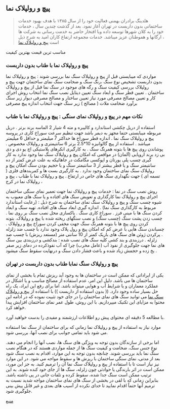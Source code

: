 ## پیچ و رولپلاک نما
>هلدینگ برادران بهمنی فعالیت خود را از سال ۱۳۸۵ با هدف بهبود خدمات ساختمانی بدون داربست در تهران آغاز نمود. بعد از گذشت چندین سال ، خدمات خود را به کلان شهرها توسعه داده وبا افتخار حاضر به خدمت رسانی به شرکت ها ، ارگانها و هموطنان عزیز میباشد. خدمات مجموعه ارتفاع کاران امید به شرح ذیل است [پیچ و رولپلاک نما](https://bahmanico.com/?p=2402)

 مناسب ترین قیمت بهترین کیفیت

### پیچ و رولپلاک نما با طناب بدون داربست


مواردی که میبایستی قبل از پیچ و رولپلاک سنگ نما بررسی شوند :  پیچ و رولپلاک نما بدون داربست
تشخیص نوع سنگ ،رنگ سنگ و ضخامت سنگ نمای ساختمان جهت پیچ و رولپلاک
بررسی کیفیت سنگ و رگه های موجود در سنگ نما قبل از پیچ و رولپلاک ساختمان .
تعیین قطر سنگ و ابعاد سنگ
تعیین دیتایل نصب سنگ نما
انتخاب روش اجرای کار و تعیین مصالح مصرفی مورد نیاز
تعیین ساختار و مصالح مصرفی دیوار زیر سنگ
برآورد ضخامت ملات ( مصالح ) زیر سنگ جهت انتخاب اندازه پیچ مصرفی





### نکات مهم در پیچ و رولپلاک نمای سنگی : پیچ و رولپلاک نما با طناب
استفاده از دریل چکشی استاندارد و کالیبره و مته 4 شیار 2 الماسه برند برتر .
دریل مربوطه میبایستی حتما مجهز به دیمر باشد جهت تنظیم سرعت سوراخ کاری در پروسه پیچ و رولپلاک سنگ نما .
اندازه قطر سوراخ ها حداکثر 7 میلیمتر و حداقل 6 میلیمتر میباشد .
استفاده از پیچ  گالوانیزه 10*2.5 برتر 6 سانتیمتری و رولپلاک مخصوص .
پوشاندن روی پیچ ها با بتونه همرنگ سنگ .
به کارگیری انکرهای پلاستیکی اچ یو دی و دی بی زد برند اروپایی (آلمان) در مواقعی که امکان پیچ و رولپلاک سنگ نما وجود ندارد
به کار گیری چسب پلی یورتان و اپوکسی مگامکث در جاهائیکه به علت عرض کمتر از ده سانتیمتر سنگ و یا قطر بیشتر از 3 سانتیمتر سنگ و یا حجیم بودن سنگ امکان پیچ و رولپلاک سنگ نمای ساختمان وجود ندارد .
به کارگیری بست ها و کمربندهای فلزی ( تسمه ای ) جهت نگهداری سنگ های خاص در ارتفاع .
پیچ و رولپلاک نما با طناب ، پیچ و رولپلاک نما در کرج ،

روش نصب سنگ در نما : خدمات پیچ و رولپلاک نما جهت تعمیر نمای سنگی ساختمان
اجرای پیچ و رولپلاک نما
کارگذاری و تعویض سنگ های افتاده و یا سنگ های معیوب به شیوه چسب سنگ و پیچ و رولپلاک سنگ نمای ساختمان به شرح ذیل : (رعایت استاندارد مربوط به کارگذاری سنگ نما) .
اندازه گیری ابعاد سنگ های افتاده.
تهیه سنگ و ابعاد کردن سنگ ها با مینی فرز .
سوراخ کاری سنگ .
پاکسازی محل نصب سنگ بر روی نما .
چسب زدن پشت سنگ (چسب سنگ) و نصب سنگهای ریخته شده با پیچ و رولپلاک.
بتونه کردن روی پیچ ها با بتونه همرنگ سنگ جهت مخفی کردن سوراخ پیچ و رولپلاک .
چسباندن سنگ هایی با عرض کم که امکان پیچ و رول پلاک وجود ندارد با چسب ضد زلزله .
پرکردن ژوئن های سنگ های باریک کمتر از 10 سانتی متر (مستعد ریزش) با چسب ضد زلزله .
درزبندی و بند کشی کلیه سنگ های نصب شده : بندکشی و درزبندی بین سنگ های نما جهت جلوگیری از نفوذ آب (عامل مخرب) چرا که آب نفوذکرده در دمای زیر صفر یخ زده و حجمش زیاد شده و باعث فشار دادن سنگ و درنهایت سقوط سنگ میشود .

### پیچ و رولپلاک سنگ نمابا طناب بدون داربست در تهران

یکی از ایراداتی که ممکن است در ساختمان ها به وجود آید ریزش تمام یا بخشی از نمای ساختمان ها می باشد.
دلیل این امر، عدم استفاده از مصالح مناسب و یا اشکال در عملکرد معماران و یا شرایط آب و هوایی میتواند باشد.
اما برای رفع این ایراد، یک راه حل بسیار ساده وجود دارد. (( بدون استفاده از داربست ))
با استفاده از  [پیچ و رولپلاک سنگ نما](https://bahmanico.com/?p=2402) می توانید سنگ های نمای ساختمان را در جای خود تثبیت نموده که در ادامه این محتوا به مزایای این تکنیک میپردازیم.
با این روش، طول عمر نمای ساختمان افزایش پیدا خواهد کرد.

با مطالعه 5 دقیقه ای محتوای پیش رو اطلاعات ارزشمند و مفیدی را بدست خواهید آورد.

موارد نیاز به استفاده از پیچ و رولپلاک نما
زمانی که برای ساختمان از سنگ نما استفاده می شود باید تمامی جوانب برای نصب آنها، بررسی شود.

اما برخی از سازندگان بدون توجه به ویژگی های سنگ ها، نصب آنها را انجام می دهند.
نوع جنس سنگ، ضخامت و کیفیت سنگ ها از جمله مواردی هستند که در هنگام نصب سنگ نما باید بررسی شوند.
چنانچه بدون توجه به این موارد، اقدام به نصب سنگ شود بعد از مدتی، نمای سنگی ساختمان با ریزش ها و سقوط مواجه می شود.
در این موارد نیز نیاز است تا با استفاده از پیچ و رولپلاک سنگ نما آن را ترمیم کنید.
به جز این مورد، ممکن است در اثر بارندگی یا حوادثی چون زلزله، سنگ ها از جای خود کنده شوند.
به این ترتیب ممکن است سنگ جدا شده، سقوط کرده و تلفات جانی در پی داشته باشد.
بنابراین زمانی که با لقی در بخشی از سنگ های نمای ساختمان مواجه شدید نسبت به ترمیم آنها حتماً اقدام نمایید تا خدای نکرده از آسیب های بعدی و غیر قابل پیش بینی جلوگیری شود.

[منبع](https://bahmanico.com/?p=2402)
